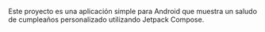 
Este proyecto es una aplicación simple para Android que muestra un saludo de cumpleaños personalizado utilizando Jetpack Compose.

    
